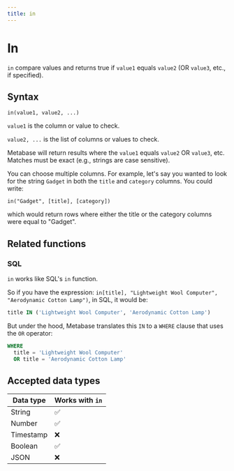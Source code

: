 ```yaml
---
title: in
---
```


# In

`in` compare values and returns true if `value1` equals `value2` (OR `value3`, etc., if specified).

## Syntax

```
in(value1, value2, ...)
```

`value1` is the column or value to check.

`value2, ...` is the list of columns or values to check.

Metabase will return results where the `value1` equals `value2` OR `value3`, etc. Matches must be exact (e.g., strings are case sensitive).

You can choose multiple columns. For example, let's say you wanted to look for the string `Gadget` in both the `title` and `category` columns. You could write:

```
in("Gadget", [title], [category])
```

which would return rows where either the title or the category columns were equal to "Gadget".

## Related functions

### SQL

`in` works like SQL's `in` function.

So if you have the expression: `in[title], "Lightweight Wool Computer", "Aerodynamic Cotton Lamp")`, in SQL, it would be:

```sql
title IN ('Lightweight Wool Computer', 'Aerodynamic Cotton Lamp')
```

But under the hood, Metabase translates this `IN` to a `WHERE` clause that uses the `OR` operator:

```sql
WHERE
  title = 'Lightweight Wool Computer'
  OR title = 'Aerodynamic Cotton Lamp'
```

## Accepted data types

| Data type | Works with `in` |
| --------- | --------------- |
| String    | ✅              |
| Number    | ✅              |
| Timestamp | ❌              |
| Boolean   | ✅              |
| JSON      | ❌              |
